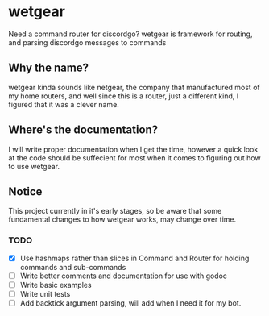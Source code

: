 # wetgear
Need a command router for discordgo? wetgear is framework for routing, and parsing discordgo messages to commands

## Why the name?
wetgear kinda sounds like netgear, the company that manufactured most of my home routers, and well since this is a router, just a different kind, I figured that it was a clever name.

## Where's the documentation?
I will write proper documentation when I get the time, however a quick look at the code should be suffecient for most when it comes to figuring out how to use wetgear.

## Notice
This project currently in it's early stages, so be aware that some fundamental changes to how wetgear works, may change over time.

### TODO
- [x] Use hashmaps rather than slices in Command and Router for holding commands and sub-commands
- [ ] Write better comments and documentation for use with godoc
- [ ] Write basic examples
- [ ] Write unit tests
- [ ] Add backtick argument parsing, will add when I need it for my bot.
